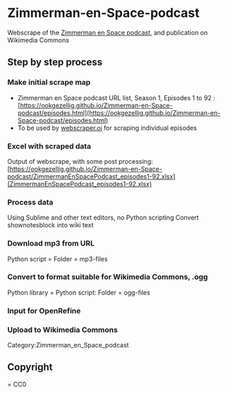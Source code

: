 # Zimmerman-en-Space-podcast
Webscrape of the [Zimmerman en Space podcast](https://www.buzzsprout.com/2096278), and publication on Wikimedia Commons

## Step by step process

### Make initial scrape map 
* Zimmerman en Space podcast URL list, Season 1, Episodes 1 to 92 : [https://ookgezellig.github.io/Zimmerman-en-Space-podcast/episodes.html](https://ookgezellig.github.io/Zimmerman-en-Space-podcast/episodes.html)
* To be used by [webscraper.oi](https://webscraper.io/) for scraping individual episodes

### Excel with scraped data
Output of webscrape, with some post processing: [https://ookgezellig.github.io/Zimmerman-en-Space-podcast/ZimmermanEnSpacePodcast_episodes1-92.xlsx](ZimmermanEnSpacePodcast_episodes1-92.xlsx)

### Process data
Using Sublime and other text editors, no Python scripting
Convert shownotesblock into wiki text

### Download mp3 from URL
Python script = 
Folder = mp3-files


### Convert to format suitable for Wikimedia Commons, .ogg
Python library = 
Python script: 
Folder = ogg-files

### Input for OpenRefine

### Upload to Wikimedia Commons
 Category:Zimmerman_en_Space_podcast

## Copyright 
= CC0
